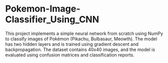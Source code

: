 # Pokemon-Image-Classifier_Using_CNN
This project implements a simple neural network from scratch using NumPy to classify images of Pokémon (Pikachu, Bulbasaur, Meowth). The model has two hidden layers and is trained using gradient descent and backpropagation. The dataset contains 40x40 images, and the model is evaluated using confusion matrices and classification reports.
